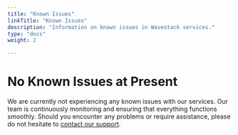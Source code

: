 ```yaml
---
title: "Known Issues"
linkTitle: "Known Issues"
description: "Information on known issues in Wavestack services."
type: "docs"
weight: 2

---
```

<!-- SPDX-License-Identifier: CC-BY-4.0 -->
<!-- Copyright (C) 2024 Wavecon GmbH -->

# No Known Issues at Present

We are currently not experiencing any known issues with our services.
Our team is continuously monitoring and ensuring that everything functions
smoothly. Should you encounter any problems or require assistance,
please do not hesitate to [contact our support](/support/). 
